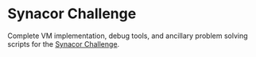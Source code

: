 # Synacor Challenge

Complete VM implementation, debug tools, and ancillary problem solving scripts for the [Synacor Challenge][synacor].

[synacor]:http://challenge.synacor.com
